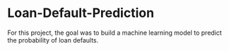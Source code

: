 # Loan-Default-Prediction
For this project, the goal was to build a machine learning model to predict the probability of loan defaults.
